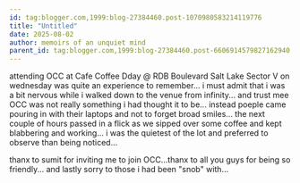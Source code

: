 ```yaml
---
id: tag:blogger.com,1999:blog-27384460.post-1070980583214119776
title: "Untitled"
date: 2025-08-02
author: memoirs of an unquiet mind
parent_id: tag:blogger.com,1999:blog-27384460.post-6606914579827162940
---
```


attending OCC at Cafe Coffee Dday @ RDB Boulevard Salt Lake Sector V on wednesday was quite an experience to remember... i must admit that i was a bit nervous while i walked down to the venue from infinity... and trust mee OCC was not really something i had thought it to be... instead poeple came pouring in with their laptops and not to forget broad smiles... the next couple of hours passed in a flick as we sipped over some coffee and kept blabbering and working... i was the quietest of the lot and preferred to observe than being noticed... 

thanx to sumit for inviting me to join OCC...thanx to all you guys for being so friendly... and lastly sorry to those i had been "snob" with...